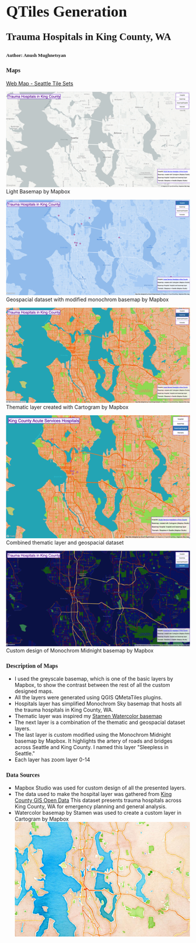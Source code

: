 # **<span style="font-family:'Playfair Display',serif;font-size: 1.5em;">QTiles Generation</span>**

## **<span style="font-family:'Playfair Display',serif;font-size: 1.3em;">Trauma Hospitals in King County, WA</span>**
### **<span style="font-family:'Playfair Display',serif;font-size: 0.8em;">Author: Anush Mughnetsyan</span>**



### **<span style="font-family:'Playfair Display',serif;font-size: 1em;">Maps</span>**
[Web Map - Seattle Tile Sets](https://anushmr.github.io/QTiles-Generation/index.html) 

![Light Mapbox](img/light_Mapbox.png)
Light Basemap by Mapbox

![Hospitals Layer](img/hospital.png)
Geospacial dataset with modified monochrom basemap by Mapbox 

![Basemap Layer](img/basemap_Cartogram.png)
Thematic layer created with Cartogram by Mapbox

![Basemap and Hospitals Layer](img/basemap_hospitals.png)
Combined thematic layer and geospacial dataset

![Sleepless in Seattle Theme Layer](img/thematic.png)
Custom design of Monochrom Midnight basemap by Mapbox

### **<span style="font-family:'Playfair Display',serif;font-size: 1em;">Description of Maps</span>**
- I used the greyscale basemap, which is one of the basic  layers by Mapbox, to show the contrast between the rest of all the custom designed maps. 
- All the layers were generated using QGIS QMetaTiles plugins.
- Hospitals layer has simplified Monochrom Sky basemap that hosts all the trauma hospitals in King County, WA.
- Thematic layer was inspired my [Stamen Watercolor basemap](http://maps.stamen.com/#watercolor)
- The next layer is a combination of the thematic and geospacial dataset layers.
- The last layer is custom modified using the Monochrom Midnight basemap by Mapbox. It highlights the artery of roads and bridges across Seattle and King County. I named this layer "Sleepless in Seattle."
- Each layer has zoom layer 0-14


### **<span style="font-family:'Playfair Display',serif;font-size: 1em;">Data Sources</span>**

- Mapbox Studio was used for custom design of all the presented layers.
- The data used to make the hospital layer was gathered from
[King County GIS Open Data](https://gis-kingcounty.opendata.arcgis.com/datasets/kingcounty::acute-service-hospitals-in-king-county-hospitals-point/explore?location=47.542492%2C-121.988865%2C10.00)
This dataset presents trauma hospitals across King County, WA for emergency planning and general analysis.
- Watercolor basemap by Stamen was used to create a custom layer in Cartogram by Mapbox
![Watercolor basemap by Stamen](img/Cartogram_colors.png)